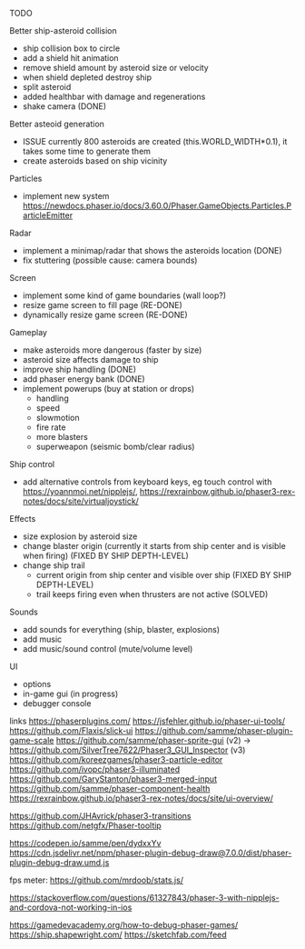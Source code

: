 TODO

Better ship-asteroid collision
- ship collision box to circle
- add a shield hit animation
- remove shield amount by asteroid size or velocity
- when shield depleted destroy ship
- split asteroid  
- added healthbar with damage and regenerations
- shake camera (DONE)

Better asteoid generation
- ISSUE currently 800 asteroids are created (this.WORLD_WIDTH*0.1), it takes some time to generate them
- create asteroids based on ship vicinity

Particles
- implement new system https://newdocs.phaser.io/docs/3.60.0/Phaser.GameObjects.Particles.ParticleEmitter

Radar
- implement a minimap/radar that shows the asteroids location (DONE)
- fix stuttering (possible cause: camera bounds)

Screen
- implement some kind of game boundaries (wall loop?)
- resize game screen to fill page (RE-DONE)
- dynamically resize game screen (RE-DONE)

Gameplay
- make asteroids more dangerous (faster by size)
- asteroid size affects damage to ship
- improve ship handling (DONE)
- add phaser energy bank (DONE)
- implement powerups (buy at station or drops)
    - handling
    - speed
    - slowmotion
    - fire rate
    - more blasters
    - superweapon (seismic bomb/clear radius)

Ship control
- add alternative controls from keyboard keys, eg touch control with https://yoannmoi.net/nipplejs/, https://rexrainbow.github.io/phaser3-rex-notes/docs/site/virtualjoystick/

Effects
- size explosion by asteroid size
- change blaster origin (currently it starts from ship center and is visible when firing) (FIXED BY SHIP DEPTH-LEVEL)
- change ship trail 
    - current origin from ship center and visible over ship (FIXED BY SHIP DEPTH-LEVEL)
    - trail keeps firing even when thrusters are not active (SOLVED)

Sounds
- add sounds for everything (ship, blaster, explosions)
- add music
- add music/sound control (mute/volume level)

UI
- options
- in-game gui (in progress)
- debugger console

links
https://phaserplugins.com/
https://jsfehler.github.io/phaser-ui-tools/
https://github.com/Flaxis/slick-ui
https://github.com/samme/phaser-plugin-game-scale
https://github.com/samme/phaser-sprite-gui  (v2) -> https://github.com/SilverTree7622/Phaser3_GUI_Inspector (v3)
https://github.com/koreezgames/phaser3-particle-editor
https://github.com/ivopc/phaser3-illuminated
https://github.com/GaryStanton/phaser3-merged-input
https://github.com/samme/phaser-component-health
https://rexrainbow.github.io/phaser3-rex-notes/docs/site/ui-overview/

https://github.com/JHAvrick/phaser3-transitions
https://github.com/netgfx/Phaser-tooltip

https://codepen.io/samme/pen/dydxxYv    https://cdn.jsdelivr.net/npm/phaser-plugin-debug-draw@7.0.0/dist/phaser-plugin-debug-draw.umd.js

fps meter: https://github.com/mrdoob/stats.js/

https://stackoverflow.com/questions/61327843/phaser-3-with-nipplejs-and-cordova-not-working-in-ios

https://gamedevacademy.org/how-to-debug-phaser-games/
https://ship.shapewright.com/
https://sketchfab.com/feed